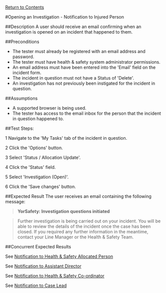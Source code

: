 [Return to Contents](https://github.com/infojam-james/test-cases/blob/master/Contents.md)

#Opening an Investigation - Notification to Injured Person

##Description
A user should receive an email confirming when an investigation is opened on an incident that happened to them.

##Preconditions 
+ The tester must already be registered with an email address and password.
+ The tester must have health & safety system administrator permissions.
+ An email address must have been entered into the 'Email' field on the incident form.
+ The incident in question must not have a Status of 'Delete'.
+ An investigation has not previously been instigated for the incident in question.

##Assumptions
+ A supported browser is being used.
+ The tester has access to the email inbox for the person that the incident in question happened to.

##Test Steps:

1 Navigate to the 'My Tasks' tab of the incident in question.

2 Click the 'Options' button.

3 Select 'Status / Allocation Update'.

4 Click the 'Status' field.

5 Select 'Investigation (Open)'.

6 Click the 'Save changes' button.

##Expected Result
The user receives an email containing the following message:

>**YorSafety: Investigation questions initiated**

>Further investigation is being carried out on your incident.  You will be able to review the details of the incident once the case has been closed.  If you required any further information in the meantime, contact your Line Manager or the Health & Safety Team.

##Concurrent Expected Results

See [Notification to Health & Safety Allocated Person](https://github.com/infojam-james/test-cases/blob/master/Investigations/Opening-an-Investigation/investigations-1.md)

See [Notification to Assistant Director](https://github.com/infojam-james/test-cases/blob/master/Investigations/Opening-an-Investigation/investigations-2.md)

See [Notification to Health & Safety Co-ordinator](https://github.com/infojam-james/test-cases/blob/master/Investigations/Opening-an-Investigation/investigations-4.md)

See [Notification to Case Lead](https://github.com/infojam-james/test-cases/blob/master/Investigations/Opening-an-Investigation/investigations-5.md)
